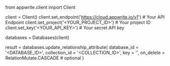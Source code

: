 from appwrite.client import Client

client = Client()
client.set_endpoint('https://cloud.appwrite.io/v1') # Your API Endpoint
client.set_project('<YOUR_PROJECT_ID>') # Your project ID
client.set_key('<YOUR_API_KEY>') # Your secret API key

databases = Databases(client)

result = databases.update_relationship_attribute(
    database_id = '<DATABASE_ID>',
    collection_id = '<COLLECTION_ID>',
    key = '',
    on_delete = RelationMutate.CASCADE # optional
)
